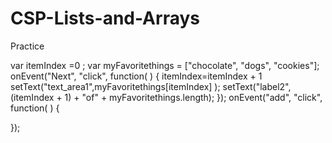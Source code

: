 # CSP-Lists-and-Arrays
Practice 

var itemIndex =0 ;
var myFavoritethings = ["chocolate", "dogs", "cookies"];
onEvent("Next", "click", function( ) {
  itemIndex=itemIndex + 1
  setText("text_area1",myFavoritethings[itemIndex] );
setText("label2", (itemIndex + 1) + "of" + myFavoritethings.length);
});
onEvent("add", "click", function( ) {
  
});


